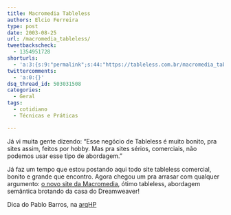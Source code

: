 ```yaml
---
title: Macromedia Tableless
authors: Elcio Ferreira
type: post
date: 2003-08-25
url: /macromedia_tableless/
tweetbackscheck:
  - 1354951728
shorturls:
  - 'a:3:{s:9:"permalink";s:44:"https://tableless.com.br/macromedia_tableless";s:7:"tinyurl";s:26:"https://tinyurl.com/3eejpyy";s:4:"isgd";s:19:"https://is.gd/67LPGd";}'
twittercomments:
  - 'a:0:{}'
dsq_thread_id: 503031508
categories:
  - Geral
tags:
  - cotidiano
  - Técnicas e Práticas

---
```

Já vi muita gente dizendo: &#8220;Esse negócio de Tableless é muito bonito, pra sites assim, feitos por hobby. Mas pra sites sérios, comerciais, não podemos usar esse tipo de abordagem.&#8221;
  
Já faz um tempo que estou postando aqui todo site tableless comercial, bonito e grande que encontro. Agora chegou um pra arrasar com qualquer argumento: [o novo site da Macromedia][1], ótimo tableless, abordagem semântica brotando da casa do Dreamweaver!
  
Dica do Pablo Barros, na [arqHP][2]

 [1]: https://www.macromedia.com
 [2]: https://www.topica.com/lists/arqhp